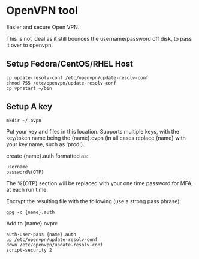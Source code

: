 # OpenVPN tool

Easier and secure Open VPN.

This is not ideal as it still bounces the username/password off disk, to pass it over to openvpn.

## Setup Fedora/CentOS/RHEL Host

	cp update-resolv-conf /etc/openvpn/update-resolv-conf
	chmod 755 /etc/openvpn/update-resolv-conf
	cp vpnstart ~/bin

## Setup A key

	mkdir ~/.ovpn

Put your key and files in this location.  Supports multiple keys, with the key/token name being the {name}.ovpn (in all cases replace {name} with your key name, such as 'prod').

create {name}.auth formatted as:

	username
	password%{OTP}

The %{OTP} section will be replaced with your one time password for MFA, at each run time.

Encrypt the resulting file with the following (use a strong pass phrase):

	gpg -c {name}.auth

Add to {name}.ovpn:

	auth-user-pass {name}.auth
	up /etc/openvpn/update-resolv-conf
	down /etc/openvpn/update-resolv-conf
	script-security 2
